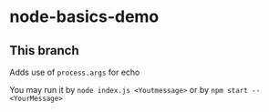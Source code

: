 # node-basics-demo

## This branch
Adds use of ``process.args`` for echo

You may run it by ``node index.js <Youtmessage>`` or by ``npm start -- <YourMessage>``